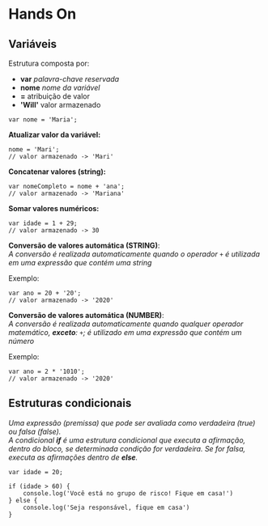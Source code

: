 # Hands On

## Variáveis

Estrutura composta por: 

- **var** *palavra-chave reservada*
- **nome** *nome da variável*
- **=** atribuição de valor
- **'Will'** valor armazenado

```
var nome = 'Maria';
```

**Atualizar valor da variável:**
```
nome = 'Mari';
// valor armazenado -> 'Mari'
```

**Concatenar valores (string):**
```
var nomeCompleto = nome + 'ana';
// valor armazenado -> 'Mariana'
```

**Somar valores numéricos:**
```
var idade = 1 + 29;
// valor armazenado -> 30
```

**Conversão de valores automática (STRING)**:\
*A conversão é realizada automaticamente quando o operador `+` é utilizada em uma expressão que contém uma string*

Exemplo:
```
var ano = 20 + '20';
// valor armazenado -> '2020'
```

**Conversão de valores automática (NUMBER)**:\
*A conversão é realizada automaticamente quando qualquer operador matemático, **exceto**: `+`; é utilizado em uma expressão que contém um número*

Exemplo:
```
var ano = 2 * '1010';
// valor armazenado -> '2020'
```

## Estruturas condicionais

*Uma expressão (premissa) que pode ser avaliada como verdadeira (true) ou falsa (false).<br>
A condicional **if**  é uma estrutura condicional que executa a afirmação, dentro do bloco, se determinada condição for verdadeira. Se for falsa, executa as afirmações dentro de **else**.*

```
var idade = 20;

if (idade > 60) {
    console.log('Você está no grupo de risco! Fique em casa!')
} else {
    console.log('Seja responsável, fique em casa')
}
```